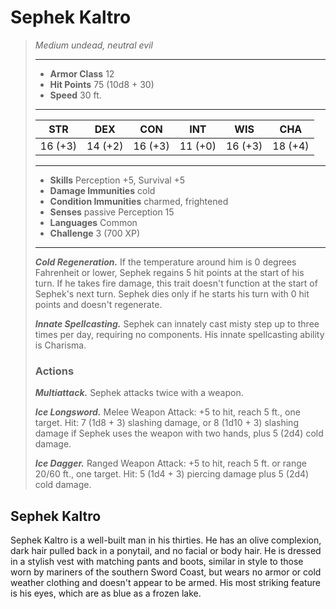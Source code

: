 # Sephek Kaltro
>*Medium undead, neutral evil*
>___
>- **Armor Class** 12
>- **Hit Points** 75 (10d8 + 30)
>- **Speed** 30 ft.
>___
>|STR|DEX|CON|INT|WIS|CHA|
>|:---:|:---:|:---:|:---:|:---:|:---:|
>|16 (+3)|14 (+2)|16 (+3)|11 (+0)|16 (+3)|18 (+4)|
>___
>- **Skills** Perception +5, Survival +5
>- **Damage Immunities** cold
>- **Condition Immunities** charmed, frightened
>- **Senses** passive Perception 15
>- **Languages** Common
>- **Challenge** 3 (700 XP)
>___
>***Cold Regeneration.*** If the temperature around him is 0 degrees Fahrenheit or lower, Sephek regains 5 hit points at the start of his turn. If he takes fire damage, this trait doesn't function at the start of Sephek's next turn. Sephek dies only if he starts his turn with 0 hit points and doesn't regenerate.  
>
>***Innate Spellcasting.*** Sephek can innately cast misty step up to three times per day, requiring no components. His innate spellcasting ability is Charisma.  
>
>
>### Actions
>***Multiattack.*** Sephek attacks twice with a weapon.  
>
>***Ice Longsword.*** Melee Weapon Attack: +5 to hit, reach 5 ft., one target. Hit: 7 (1d8 + 3) slashing damage, or 8 (1d10 + 3) slashing damage if Sephek uses the weapon with two hands, plus 5 (2d4) cold damage.  
>
>***Ice Dagger.*** Ranged Weapon Attack: +5 to hit, reach 5 ft. or range 20/60 ft., one target. Hit: 5 (1d4 + 3) piercing damage plus 5 (2d4) cold damage.
## Sephek Kaltro
Sephek Kaltro is a well-built man in his thirties. He has an olive complexion, dark hair pulled back in a ponytail, and no facial or body hair. He is dressed in a stylish vest with matching pants and boots, similar in style to those worn by mariners of the southern Sword Coast, but wears no armor or cold weather clothing and doesn't appear to be armed. His most striking feature is his eyes, which are as blue as a frozen lake.
